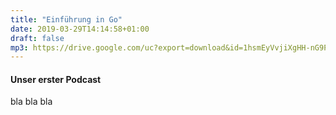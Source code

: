 ```yaml
---
title: "Einführung in Go"
date: 2019-03-29T14:14:58+01:00
draft: false
mp3: https://drive.google.com/uc?export=download&id=1hsmEyVvjiXgHH-nG9PS-dMhB99F4merz
---
```


#### Unser erster Podcast
bla bla bla